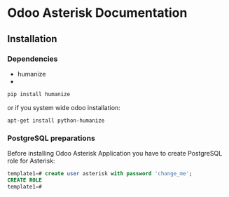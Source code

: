 # Odoo Asterisk Documentation

## Installation

### Dependencies
* humanize
*

```sh
pip install humanize
```
or if you system wide odoo installation:
```
apt-get install python-humanize
```

### PostgreSQL preparations
Before installing Odoo Asterisk Application you have to create PostgreSQL role for Asterisk:

```sql
template1=# create user asterisk with password 'change_me';
CREATE ROLE
template1=#

```
